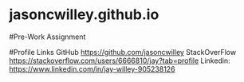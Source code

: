 # jasoncwilley.github.io
#Pre-Work Assignment 

#Profile Links
GitHub https://github.com/jasoncwilley
StackOverFlow https://stackoverflow.com/users/6666810/jay?tab=profile
Linkedin: https://www.linkedin.com/in/jay-willey-905238126

